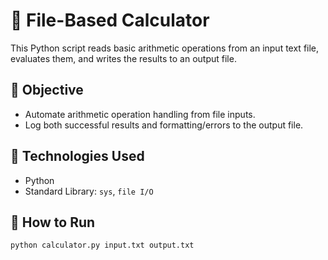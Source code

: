 # 🧮 File-Based Calculator

This Python script reads basic arithmetic operations from an input text file, evaluates them, and writes the results to an output file.

## 🎯 Objective
- Automate arithmetic operation handling from file inputs.
- Log both successful results and formatting/errors to the output file.

## 🧰 Technologies Used
- Python
- Standard Library: `sys`, `file I/O`

## 🚀 How to Run

```bash
python calculator.py input.txt output.txt
